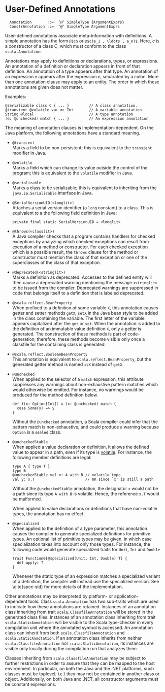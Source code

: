 User-Defined Annotations
========================

~~~~~~~~~~~~~~~~~~~~~~~~~~~~~~~~~~~~~~~~~~~~~~~~~~~~~~~~~~~~~~~~~~~~~ {.grammar}
  Annotation       ::=  ‘@’ SimpleType {ArgumentExprs}
  ConstrAnnotation ::=  ‘@’ SimpleType ArgumentExprs
~~~~~~~~~~~~~~~~~~~~~~~~~~~~~~~~~~~~~~~~~~~~~~~~~~~~~~~~~~~~~~~~~~~~~~~~~~~~~~~~

User-defined annotations associate meta-information with definitions.
A simple annotation has the form `@$c$` or `@$c(a_1 , \ldots , a_n)$`.
Here, $c$ is a constructor of a class $C$, which must conform
to the class `scala.Annotation`. 

Annotations may apply to definitions or declarations, types, or
expressions.  An annotation of a definition or declaration appears in
front of that definition.  An annotation of a type appears after
that type. An annotation of an expression $e$ appears after the
expression $e$, separated by a colon. More than one annotation clause
may apply to an entity. The order in which these annotations are given
does not matter.

Examples:

~~~~~~~~~~~~~~~~~~~~~~~~~~~~~~~~~~~~~~~~~~~~~~~~~~~~~~~~~~~~~~~~~~~~~~~ {.scala}
@serializable class C { ... }         // A class annotation.
@transient @volatile var m: Int       // A variable annotation
String @local                         // A type annotation
(e: @unchecked) match { ... }         // An expression annotation
~~~~~~~~~~~~~~~~~~~~~~~~~~~~~~~~~~~~~~~~~~~~~~~~~~~~~~~~~~~~~~~~~~~~~~~~~~~~~~~~

The meaning of annotation clauses is implementation-dependent. On the
Java platform, the following annotations have a standard meaning.

  * `@transient` \
  	Marks a field to be non-persistent; this is
	equivalent to the `transient`
	modifier in Java.


  * `@volatile` \
	Marks a field which can change its value
	outside the control of the program; this
	is equivalent to the `volatile`
	modifier in Java.

  * `@serializable` \
    Marks a class to be serializable; this is
    equivalent to inheriting from the 
    `java.io.Serializable` interface
    in Java.


  * `@SerialVersionUID(<longlit>)` \
	Attaches a serial version identifier (a
	`long` constant) to a class.
	This is equivalent to a the following field
	definition in Java:

	~~~~~~~~~~~~~~~~~~~~~~~~~~~~~~~~~~~~~~~~~~~~~~~~~~~~~~~~~~~~~~~~~~~ {.scala}
	private final static SerialVersionUID = <longlit> 
	~~~~~~~~~~~~~~~~~~~~~~~~~~~~~~~~~~~~~~~~~~~~~~~~~~~~~~~~~~~~~~~~~~~~~~~~~~~~

  * `@throws(<classlit>)` \
	A Java compiler checks that a program contains handlers for checked exceptions
	by analyzing which checked exceptions can result from execution of a method or
	constructor. For each checked exception which is a possible result, the 
	`throws`
	clause for the method or constructor must mention the class of that exception
	or one of the superclasses of the class of that exception.

  * `@deprecated(<stringlit>)` \
	Marks a definition as deprecated. Accesses to the
	defined entity will then cause a deprecated warning mentioning the
	message `<stringlit>` to be issued from the compiler.  Deprecated
	warnings are suppressed in code that belongs itself to a definition
	that is labeled deprecated.

  * `@scala.reflect.BeanProperty` \
	When prefixed to a definition of some variable `X`, this
	annotation causes getter and setter methods `getX`, `setX`
	in the Java bean style to be added in the class containing the
	variable. The first letter of the variable appears capitalized after
	the `get` or `set`. When the annotation is added to the
	definition of an immutable value definition `X`, only a getter is
	generated. The construction of these methods is part of
	code-generation; therefore, these methods become visible only once a
	classfile for the containing class is generated.

  * `@scala.reflect.BooleanBeanProperty` \
	This annotation is equivalent to `scala.reflect.BeanProperty`, but
	the generated getter method is named `isX` instead of `getX`.

  * `@unchecked` \
	When applied to the selector of a `match` expression,
	this attribute suppresses any warnings about non-exhaustive pattern
	matches which would otherwise be emitted. For instance, no warnings
	would be produced for the method definition below.

	~~~~~~~~~~~~~~~~~~~~~~~~~~~~~~~~~~~~~~~~~~~~~~~~~~~~~~~~~~~~~~~~~~~ {.scala}
	def f(x: Option[Int]) = (x: @unchecked) match {
	  case Some(y) => y
	}
	~~~~~~~~~~~~~~~~~~~~~~~~~~~~~~~~~~~~~~~~~~~~~~~~~~~~~~~~~~~~~~~~~~~~~~~~~~~~

	Without the `@unchecked` annotation, a Scala compiler could
	infer that the pattern match is non-exhaustive, and could produce a
	warning because `Option` is a `sealed` class.

  * `@uncheckedStable` \
	When applied a value declaration or definition, it allows the defined
	value to appear in a path, even if its type is [volatile](#volatile-types).
	For instance, the following member definitions are legal:

	~~~~~~~~~~~~~~~~~~~~~~~~~~~~~~~~~~~~~~~~~~~~~~~~~~~~~~~~~~~~~~~~~~~ {.scala}
	type A { type T }
	type B 
	@uncheckedStable val x: A with B // volatile type 
	val y: x.T                       // OK since `x' is still a path
	~~~~~~~~~~~~~~~~~~~~~~~~~~~~~~~~~~~~~~~~~~~~~~~~~~~~~~~~~~~~~~~~~~~~~~~~~~~~

	Without the `@uncheckedStable` annotation, the designator `x`
	would not be a path since its type `A with B` is volatile. Hence,
	the reference `x.T` would be malformed. 

	When applied to value declarations or definitions that have non-volatile 
	types, the annotation has no effect. 


  * `@specialized` \
	When applied to the definition of a type parameter, this annotation causes 
	the compiler
	to generate specialized definitions for primitive types. An optional list of
	primitive
	types may be given, in which case specialization takes into account only 
	those types.
	For instance, the following code would generate specialized traits for
	`Unit`, `Int` and `Double`

	~~~~~~~~~~~~~~~~~~~~~~~~~~~~~~~~~~~~~~~~~~~~~~~~~~~~~~~~~~~~~~~~~~~ {.scala}
	trait Function0[@specialized(Unit, Int, Double) T] {
	  def apply: T
	}
	~~~~~~~~~~~~~~~~~~~~~~~~~~~~~~~~~~~~~~~~~~~~~~~~~~~~~~~~~~~~~~~~~~~~~~~~~~~~

	Whenever the static type of an expression matches a specialized variant of 
	a definition,
	the compiler will instead use the specialized version. See \cite{spec-sid} 
	for more details of the implementation.


Other annotations may be interpreted by platform- or
application-dependent tools. Class `scala.Annotation` has two
sub-traits which are used to indicate how these annotations are
retained. Instances of an annotation class inheriting from trait
`scala.ClassfileAnnotation` will be stored in the generated class
files. Instances of an annotation class inheriting from trait
`scala.StaticAnnotation` will be visible to the Scala type-checker
in every compilation unit where the annotated symbol is accessed. An
annotation class can inherit from both `scala.ClassfileAnnotation`
and `scala.StaticAnnotation`. If an annotation class inherits from
neither `scala.ClassfileAnnotation` nor
`scala.StaticAnnotation`, its instances are visible only locally
during the compilation run that analyzes them.

Classes inheriting from `scala.ClassfileAnnotation` may be
subject to further restrictions in order to assure that they can be
mapped to the host environment. In particular, on both the Java and
the .NET platforms, such classes must be toplevel; i.e.\ they may not
be contained in another class or object.  Additionally, on both
Java and .NET, all constructor arguments must be constant expressions.

